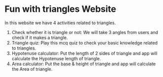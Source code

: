 # Fun with triangles Website

In this website we have 4 activities related to triangles.

1. Check whether it is triangle or not: We will take 3 angles from users and check if it makes a triangle.
2. Triangle quiz: Play this mcq quiz to check your basic knowledge related to triangles.
3. Hypotenuse calculator: Put the length of 2 sides of triangle and app will calculate the Hypotenuse length of triangle.
4. Area calculator: Put the base & height of triangle and app will calculate the Area of triangle.
